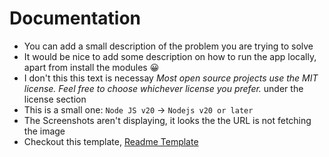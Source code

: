 # Documentation
- You can add a small description of the problem you are trying to solve
- It would be nice to add some description on how to run the app locally, apart
  from install the modules 😀
- I don't this this text is necessay _Most open source projects use the MIT
  license. Feel free to choose whichever license you prefer._ under the license
  section
- This is a small one: `Node JS v20` -> `Nodejs v20 or later`
- The Screenshots aren't displaying, it looks the the URL is not fetching the
  image
- Checkout this template, [Readme Template](https://gist.github.com/martensonbj/6bf2ec2ed55f5be723415ea73c4557c4)

